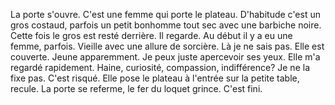 La porte s'ouvre. 
C'est une femme qui porte le plateau. D'habitude c'est un gros costaud, parfois un petit bonhomme tout sec avec une barbiche noire. Cette fois le gros est resté derrière. Il regarde. Au début il y a eu une femme, parfois. Vieille avec une allure de sorcière.
Là je ne sais pas. Elle est couverte. Jeune apparemment. Je peux juste apercevoir ses yeux. Elle m'a regardé rapidement. Haine, curiosité, compassion, indifférence? Je ne la fixe pas. C'est risqué. Elle pose le plateau à l'entrée sur la petite table, recule. La porte se referme, le fer du loquet grince. C'est fini.
